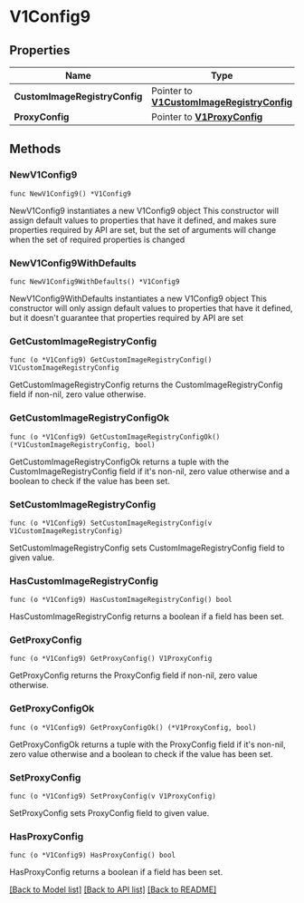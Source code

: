 # V1Config9

## Properties

Name | Type | Description | Notes
------------ | ------------- | ------------- | -------------
**CustomImageRegistryConfig** | Pointer to [**V1CustomImageRegistryConfig**](V1CustomImageRegistryConfig.md) |  | [optional] 
**ProxyConfig** | Pointer to [**V1ProxyConfig**](V1ProxyConfig.md) |  | [optional] 

## Methods

### NewV1Config9

`func NewV1Config9() *V1Config9`

NewV1Config9 instantiates a new V1Config9 object
This constructor will assign default values to properties that have it defined,
and makes sure properties required by API are set, but the set of arguments
will change when the set of required properties is changed

### NewV1Config9WithDefaults

`func NewV1Config9WithDefaults() *V1Config9`

NewV1Config9WithDefaults instantiates a new V1Config9 object
This constructor will only assign default values to properties that have it defined,
but it doesn't guarantee that properties required by API are set

### GetCustomImageRegistryConfig

`func (o *V1Config9) GetCustomImageRegistryConfig() V1CustomImageRegistryConfig`

GetCustomImageRegistryConfig returns the CustomImageRegistryConfig field if non-nil, zero value otherwise.

### GetCustomImageRegistryConfigOk

`func (o *V1Config9) GetCustomImageRegistryConfigOk() (*V1CustomImageRegistryConfig, bool)`

GetCustomImageRegistryConfigOk returns a tuple with the CustomImageRegistryConfig field if it's non-nil, zero value otherwise
and a boolean to check if the value has been set.

### SetCustomImageRegistryConfig

`func (o *V1Config9) SetCustomImageRegistryConfig(v V1CustomImageRegistryConfig)`

SetCustomImageRegistryConfig sets CustomImageRegistryConfig field to given value.

### HasCustomImageRegistryConfig

`func (o *V1Config9) HasCustomImageRegistryConfig() bool`

HasCustomImageRegistryConfig returns a boolean if a field has been set.

### GetProxyConfig

`func (o *V1Config9) GetProxyConfig() V1ProxyConfig`

GetProxyConfig returns the ProxyConfig field if non-nil, zero value otherwise.

### GetProxyConfigOk

`func (o *V1Config9) GetProxyConfigOk() (*V1ProxyConfig, bool)`

GetProxyConfigOk returns a tuple with the ProxyConfig field if it's non-nil, zero value otherwise
and a boolean to check if the value has been set.

### SetProxyConfig

`func (o *V1Config9) SetProxyConfig(v V1ProxyConfig)`

SetProxyConfig sets ProxyConfig field to given value.

### HasProxyConfig

`func (o *V1Config9) HasProxyConfig() bool`

HasProxyConfig returns a boolean if a field has been set.


[[Back to Model list]](../README.md#documentation-for-models) [[Back to API list]](../README.md#documentation-for-api-endpoints) [[Back to README]](../README.md)


